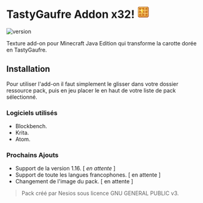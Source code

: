 
# TastyGaufre Addon x32! ![tastygaufre](https://github.com/N3siOS/TastyGaufre_Addon/blob/master/assets/minecraft/textures/item/golden_carrot.png)

![version](https://img.shields.io/badge/Version-1.0-important)

Texture add-on pour Minecraft Java Edition qui transforme la carotte dorée en TastyGaufre.

## Installation

Pour utiliser l'add-on il faut simplement le glisser dans votre dossier ressource pack, puis en jeu
placer le en haut de votre liste de pack sélectionné.

### Logiciels utilisés

- Blockbench.
- Krita.
- Atom.

### Prochains Ajouts

- Support de la version 1.16. [ _en attente_ ]
- Support de toute les langues francophones. [ en attente ]
- Changement de l'image du pack. [ en attente ]

> Pack créé par Nesios sous licence GNU GENERAL PUBLIC v3.
